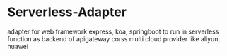 # Serverless-Adapter
adapter for web framework express, koa, springboot to run in serverless function as backend of apigateway corss multi cloud provider like aliyun, huawei
